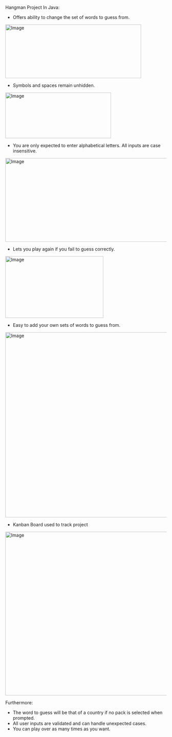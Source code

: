 Hangman Project In Java:

- Offers ability to change the set of words to guess from.
<img width="424" height="168" alt="Image" src="https://github.com/user-attachments/assets/25446be7-9be1-49b8-be55-fb344e090328" />

- Symbols and spaces remain unhidden.
<img width="330" height="143" alt="Image" src="https://github.com/user-attachments/assets/e58615d4-35aa-440e-abd2-37ea13941793" />

- You are only expected to enter alphabetical letters. All inputs are case insensitive.
<img width="670" height="262" alt="Image" src="https://github.com/user-attachments/assets/1861b1a5-d657-4709-9e7b-bfe148d25285" />

- Lets you play again if you fail to guess correctly.
<img width="306" height="193" alt="Image" src="https://github.com/user-attachments/assets/1edfd2b5-bfb7-4d10-9e0a-7abb18147a20" />

- Easy to add your own sets of words to guess from.
<img width="906" height="579" alt="Image" src="https://github.com/user-attachments/assets/513c3bfd-6df3-453e-9be3-24d0984cb7d7" />

- Kanban Board used to track project
<img width="1073" height="512" alt="Image" src="https://github.com/user-attachments/assets/22890277-a814-4389-a82f-75fff3205be9" />

Furthermore: 
 - The word to guess will be that of a country if no pack is selected when prompted.
 - All user inputs are validated and can handle unexpected cases.
 - You can play over as many times as you want.

